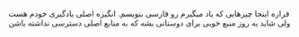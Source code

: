 قراره اینجا چیزهایی که یاد میگیرم رو فارسی بنویسم. انگیزه اصلی یادگیری خودم هست ولی شاید یه روز منبع خوبی برای دوستانی بشه که به منابع اصلی دسترسی نداشته باشن 
